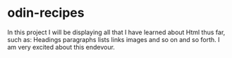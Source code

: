 # odin-recipes
In this project I will be displaying all that I have learned about Html thus far, such as:
Headings
paragraphs
lists
links
images
and so on and so forth. I am very excited about this endevour.